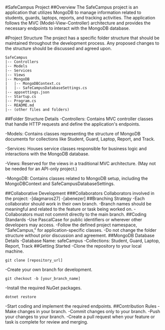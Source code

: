 
#SafeCampus Project
##Overview
The SafeCampus project is an application that utilizes MongoDB to manage information related to students, guards, laptops, reports, and tracking activities. The application follows the MVC (Model-View-Controller) architecture and provides the necessary endpoints to interact with the MongoDB database.

#Project Structure
The project has a specific folder structure that should be maintained throughout the development process. Any proposed changes to the structure should be discussed and agreed upon.

```
SafeCampus
|-- Controllers
|-- Models
|-- Services
|-- Views
|-- MongoDB
|   |-- MongoDBContext.cs
|   |-- SafeCampusDatabaseSettings.cs
|-- appsettings.json
|-- Startup.cs
|-- Program.cs
|-- README.md
|-- (other files and folders)
```
##Folder Structure Details
-Controllers: Contains MVC controller classes that handle HTTP requests and define the application's endpoints.

-Models: Contains classes representing the structure of MongoDB documents for collections like Student, Guard, Laptop, Report, and Track.

-Services: Houses service classes responsible for business logic and interactions with the MongoDB database.

-Views: Reserved for the views in a traditional MVC architecture. (May not be needed for an API-only project.)

-MongoDB: Contains classes related to MongoDB setup, including the MongoDBContext and SafeCampusDatabaseSettings.

##Collaborative Development
###Collaborators
Collaborators involved in the project:
-[dagmaros27]
-[abenezer]
##Branching Strategy
-Each collaborator should work in their own branch.
-Branch names should be meaningful and related to the feature or task being worked on.
-Collaborators must not commit directly to the main branch.
##Coding Standards
-Use PascalCase for public identifiers or wherever other developers may access.
-Follow the defined project namespace, "SafeCampus," for application-specific classes.
-Do not change the folder structure without prior discussion and agreement.
##MongoDB Database Details
-Database Name: safeCampus
-Collections: Student, Guard, Laptop, Report, Track
##Getting Started
-Clone the repository to your local machine.
```
git clone [repository_url]
```
-Create your own branch for development.
```
git checkout -b [your_branch_name]
```
-Install the required NuGet packages.
```
dotnet restore
```
-Start coding and implement the required endpoints.
##Contribution Rules
-Make changes in your branch.
-Commit changes only to your branch.
-Push your changes to your branch.
-Create a pull request when your feature or task is complete for review and merging.

